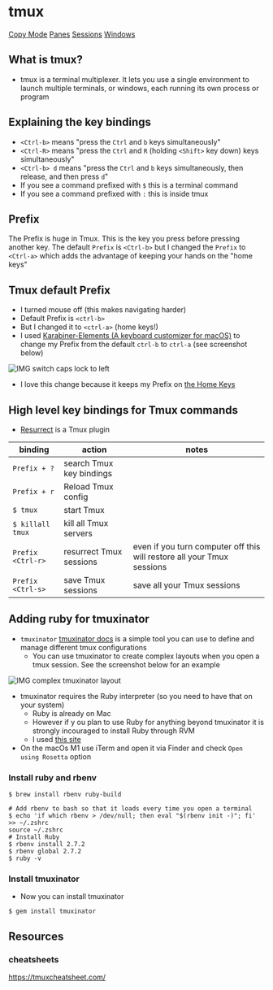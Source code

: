 # tmux
[Copy Mode](./tmux/copy-mode.md)
[Panes](./tmux/panes.md)
[Sessions](./tmux/sessions.md)
[Windows](./tmux/indows.md)

## What is tmux?
* tmux is a terminal multiplexer. It lets you use a single environment to launch multiple terminals, or windows, each running its own process or program

## Explaining the key bindings
* `<Ctrl-b>` means "press the `Ctrl` and `b` keys simultaneously"
* `<Ctrl-R>` means "press the `Ctrl` and `R` (holding `<Shift>` key down) keys simultaneously"
* `<Ctrl-b> d` means "press the `Ctrl` and `b` keys simultaneously, then release, and then press `d`"
* If you see a command prefixed with `$` this is a terminal command
* If you see a command prefixed with `:` this is inside tmux

## Prefix
The Prefix is huge in Tmux. This is the key you press before pressing another key. The default `Prefix` is `<Ctrl-b>` but I changed the `Prefix` to `<Ctrl-a>` which adds the advantage of keeping your hands on the "home keys"

## Tmux default Prefix
* I turned mouse off (this makes navigating harder)
* Default Prefix is `<ctrl-b>`
* But I changed it to `<ctrl-a>` (home keys!)
* I used <a href="https://karabiner-elements.pqrs.org/" target="_blank">Karabiner-Elements (A keyboard customizer for macOS)</a> to change my Prefix from the default `ctrl-b` to `ctrl-a` (see screenshot below)

![IMG switch caps lock to left <ctrl>](https://i.imgur.com/mANdoxO.png)

* I love this change because it keeps my Prefix on <a href="https://medium.com/usevim/the-importance-of-the-home-row-f65a43dde1fd" target="_blank">the Home Keys</a>

## High level key bindings for Tmux commands
* [Resurrect](https://github.com/tmux-plugins/tmux-resurrect) is a Tmux plugin

| binding           | action                   | notes                                                                  |
|-------------------|--------------------------|------------------------------------------------------------------------|
| `Prefix + ?`      | search Tmux key bindings |                                                                        |
| `Prefix + r`      | Reload Tmux config       |                                                                        |
| `$ tmux`          | start Tmux               |                                                                        |
| `$ killall tmux`  | kill all Tmux servers    |                                                                        |
| `Prefix <Ctrl-r>` | resurrect Tmux sessions  | even if you turn computer off this will restore all your Tmux sessions |
| `Prefix <Ctrl-s>` | save Tmux sessions       | save all your Tmux sessions                                            |

## Adding ruby for tmuxinator
* `tmuxinator` <a href="https://github.com/guyhughes/tmuxinator" target="_blank">tmuxinator docs</a> is a simple tool you can use to define and manage different tmux configurations
    - You can use tmuxinator to create complex layouts when you open a tmux session. See the screenshot below for an example

![IMG complex tmuxinator layout](https://i.imgur.com/EMrVgcq.png)
* tmuxinator requires the Ruby interpreter (so you need to have that on your system)
    - Ruby is already on Mac
    - However if y ou plan to use Ruby for anything beyond tmuxinator it is strongly incouraged to install Ruby through RVM
    - I used [this site](https://kemalmutlu.medium.com/installing-ruby-on-rails-macbook-pro-m1-4272da855fb3)
* On the macOs M1 use iTerm and open it via Finder and check `Open using Rosetta` option

### Install ruby and rbenv

`$ brew install rbenv ruby-build`

```
# Add rbenv to bash so that it loads every time you open a terminal
$ echo 'if which rbenv > /dev/null; then eval "$(rbenv init -)"; fi' >> ~/.zshrc
source ~/.zshrc
# Install Ruby
$ rbenv install 2.7.2
$ rbenv global 2.7.2
$ ruby -v
```

### Install tmuxinator
* Now you can install tmuxinator

`$ gem install tmuxinator`

## Resources
### cheatsheets
https://tmuxcheatsheet.com/
